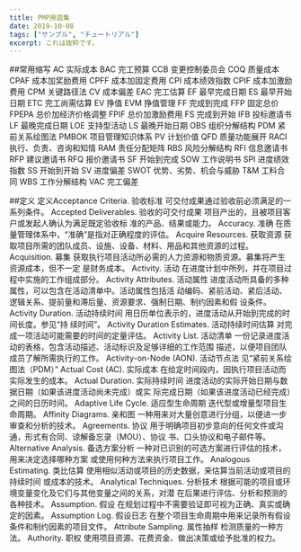 ```yaml
---
title: PMP用語集
date: 2019-10-08
tags: ["サンプル", "チュートリアル"]
excerpt: これは抜粋です。
---
```

##常用缩写
AC 实际成本
BAC 完工预算
CCB 变更控制委员会
COQ 质量成本
CPAF 成本加奖励费用
CPFF 成本加固定费用
CPI 成本绩效指数
CPIF 成本加激励费用
CPM 关键路径法
CV 成本偏差
EAC 完工估算
EF 最早完成日期
ES 最早开始日期
ETC 完工尚需估算
EV 挣值
EVM 挣值管理
FF 完成到完成
FFP 固定总价
FPEPA 总价加经济价格调整
FPIF 总价加激励费用
FS 完成到开始
IFB 投标邀请书
LF 最晚完成日期
LOE 支持型活动
LS 最晚开始日期
OBS 组织分解结构
PDM 紧前关系绘图法
PMBOK 项目管理知识体系
PV 计划价值
QFD 质量功能展开
RACI 执行、负责、咨询和知情
RAM 责任分配矩阵
RBS 风险分解结构
RFI 信息邀请书
RFP 建议邀请书
RFQ 报价邀请书
SF 开始到完成
SOW 工作说明书
SPI 进度绩效指数
SS 开始到开始
SV 进度偏差
SWOT 优势、劣势、机会与威胁
T&M 工料合同
WBS 工作分解结构
VAC 完工偏差

##定义
定义Acceptance Criteria. 验收标准 可交付成果通过验收前必须满足的一系列条件。
Accepted Deliverables. 验收的可交付成果 项目产出的，且被项目客户或发起人确认为满足既定验收标
准的产品、结果或能力。
Accuracy. 准确 在质量管理体系中，“准确”是指对正确程度的评估。
Acquire Resources. 获取资源 获取项目所需的团队成员、设施、设备、材料、用品和其他资源的过程。
Acquisition. 募集 获取执行项目活动所必需的人力资源和物质资源。募集将产生资源成本，但不一定
是财务成本。
Activity. 活动 在进度计划中所列，并在项目过程中实施的工作组成部分。
Activity Attributes. 活动属性 进度活动所具备的多种属性，可以包含在活动清单中。活动属性包括活
动编码、紧前活动、紧后活动、逻辑关系、提前量和滞后量、资源要求、强制日期、制约因素和假
设条件。
Activity Duration. 活动持续时间 用日历单位表示的，进度活动从开始到完成的时间长度。参见“持
续时间”。
Activity Duration Estimates. 活动持续时间估算 对完成一项活动可能需要的时间的定量评估。
Activity List. 活动清单 一份记录进度活动的表格，包含活动描述、活动标识及足够详细的工作范围
描述，以便项目团队成员了解所需执行的工作。
Activity-on-Node (AON). 活动节点法 见“紧前关系绘图法（PDM）”
Actual Cost (AC). 实际成本 在给定时间段内，因执行项目活动而实际发生的成本。
Actual Duration. 实际持续时间 进度活动的实际开始日期与数据日期（如果该进度活动尚未完成）或实
际完成日期（如果该进度活动已经完成）之间的日历时间。
Adaptive Life Cycle. 适应型生命周期 迭代型或增量型项目生命周期。
Affinity Diagrams. 亲和图 一种用来对大量创意进行分组，以便进一步审查和分析的技术。
Agreements. 协议 用于明确项目初步意向的任何文件或沟通，形式有合同、谅解备忘录（MOU）、协议
书、口头协议和电子邮件等。
Alternative Analysis. 备选方案分析 一种对已识别的可选方案进行评估的技术，用来决定选择哪种方案
或使用何种方法来执行项目工作。
Analogous Estimating. 类比估算 使用相似活动或项目的历史数据，来估算当前活动或项目的持续时间
或成本的技术。
Analytical Techniques. 分析技术 根据可能的项目或环境变量变化及它们与其他变量之间的关系，对潜
在后果进行评估、分析和预测的各种技术。
Assumption. 假设 在规划过程中不需要验证即可视为正确、真实或确定的因素。
Assumption Log. 假设日志 在整个项目生命周期中用来记录所有假设条件和制约因素的项目文件。
Attribute Sampling. 属性抽样 检测质量的一种方法。
Authority. 职权 使用项目资源、花费资金、做出决策或给予批准的权力。


